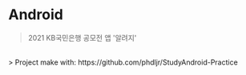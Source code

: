 # Android

> 2021 KB국민은행 공모전 앱 '알려지'
<br>
> Project make with: https://github.com/phdljr/StudyAndroid-Practice
